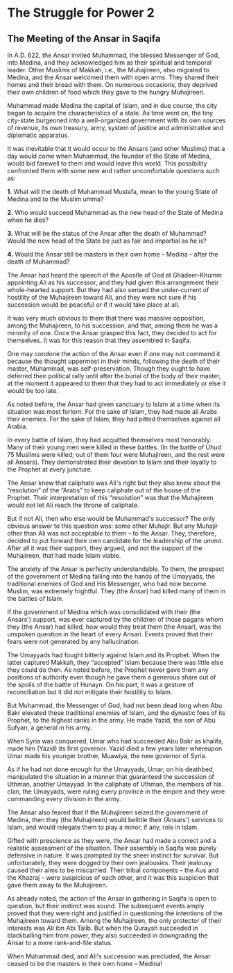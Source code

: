 The Struggle for Power 2
========================

The Meeting of the Ansar in Saqifa
----------------------------------

In A.D. 622, the Ansar invited Muhammad, the blessed Messenger of God,
into Medina, and they acknowledged him as their spiritual and temporal
leader. Other Muslims of Makkah, i.e., the Muhajireen, also migrated to
Medina, and the Ansar welcomed them with open arms. They shared their
homes and their bread with them. On numerous occasions, they deprived
their own children of food which they gave to the hungry Muhajireen.

Muhammad made Medina the capital of Islam, and in due course, the city
began to acquire the characteristics of a state. As time went on, the
tiny city-state burgeoned into a well-organized government with its own
sources of revenue, its own treasury, army, system of justice and
administrative and diplomatic apparatus.

It was inevitable that it would occur to the Ansars (and other Muslims)
that a day would come when Muhammad, the founder of the State of Medina,
would bid farewell to them and would leave this world. This possibility
confronted them with some new and rather uncomfortable questions such
as:

**1.** What will the death of Muhammad Mustafa, mean to the young State
of Medina and to the Muslim umma?

**2.** Who would succeed Muhammad as the new head of the State of Medina
when he dies?

**3.** What will be the status of the Ansar after the death of Muhammad?
Would the new head of the State be just as fair and impartial as he is?

**4.** Would the Ansar still be masters in their own home – Medina –
after the death of Muhammad?

The Ansar had heard the speech of the Apostle of God at Ghadeer-Khumm
appointing Ali as his successor, and they had given this arrangement
their whole-hearted support. But they had also sensed the under-current
of hostility of the Muhajireen toward Ali, and they were not sure if his
succession would be peaceful or if it would take place at all.

It was very much obvious to them that there was massive opposition,
among the Muhajireen, to his succession, and that, among them he was a
minority of one. Once the Ansar grasped this fact, they decided to act
for themselves. It was for this reason that they assembled in Saqifa.

One may condone the action of the Ansar even if one may not commend it
because the thought uppermost in their minds, following the death of
their master, Muhammad, was self-preservation. Though they ought to have
deferred their political rally until after the burial of the body of
their master, at the moment it appeared to them that they had to act
immediately or else it would be too late.

As noted before, the Ansar had given sanctuary to Islam at a time when
its situation was most forlorn. For the sake of Islam, they had made all
Arabs their enemies. For the sake of Islam, they had pitted themselves
against all Arabia.

In every battle of Islam, they had acquitted themselves most honorably.
Many of their young men were killed in these battles. (In the battle of
Uhud 75 Muslims were killed; out of them four were Muhajireen, and the
rest were all Ansars). They demonstrated their devotion to Islam and
their loyalty to the Prophet at every juncture.

The Ansar knew that caliphate was Ali's right but they also knew about
the “resolution” of the “Arabs” to keep caliphate out of the house of
the Prophet. Their interpretation of this “resolution” was that the
Muhajireen would not let Ali reach the throne of caliphate.

But if not Ali, then who else would be Muhammad's successor? The only
obvious answer to this question was: some other Muhajir. But any Muhajir
other than Ali was not acceptable to them – to the Ansar. They,
therefore, decided to put forward their own candidate for the leadership
of the *umma*. After all it was their support, they argued, and not the
support of the Muhajireen, that had made Islam viable.

The anxiety of the Ansar is perfectly understandable. To them, the
prospect of the government of Medina falling into the hands of the
Umayyads, the traditional enemies of God and His Messenger, who had now
become Muslim, was extremely frightful. They (the Ansar) had killed many
of them in the battles of Islam.

If the government of Medina which was consolidated with their (the
Ansars') support, was ever captured by the children of those pagans whom
they (the Ansar) had killed, how would they treat them (the Ansar), was
the unspoken question in the heart of every Ansari. Events proved that
their fears were not generated by any hallucination.

The Umayyads had fought bitterly against Islam and its Prophet. When the
latter captured Makkah, they “accepted” Islam because there was little
else they could do then. As noted before, the Prophet never gave them
any positions of authority even though he gave them a generous share out
of the spoils of the battle of Hunayn. On his part, it was a gesture of
reconciliation but it did not mitigate their hostility to Islam.

But Muhammad, the Messenger of God, had not been dead long when Abu Bakr
elevated these traditional enemies of Islam, and the dynastic foes of
its Prophet, to the highest ranks in the army. He made Yazid, the son of
Abu Sufyan, a general in his army.

When Syria was conquered, Umar who had succeeded Abu Bakr as khalifa,
made him (Yazid) its first governor. Yazid died a few years later
whereupon Umar made his younger brother, Muawiya, the new governor of
Syria.

As if he had not done enough for the Umayyads, Umar, on his deathbed,
manipulated the situation in a manner that guaranteed the succession of
Uthman, another Umayyad. In the caliphate of Uthman, the members of his
clan, the Umayyads, were ruling every province in the empire and they
were commanding every division in the army.

The Ansar also feared that if the Muhajireen seized the government of
Medina, then they (the Muhajireen) would belittle their (Ansars')
services to Islam, and would relegate them to play a minor, if any, role
in Islam.

Gifted with prescience as they were, the Ansar had made a correct and a
realistic assessment of the situation. Their assembly in Saqifa was
purely defensive in nature. It was prompted by the sheer instinct for
survival. But unfortunately, they were dogged by their own jealousies.
Their jealousy caused their aims to be miscarried. Their tribal
components – the Aus and the Khazraj – were suspicious of each other,
and it was this suspicion that gave them away to the Muhajireen.

As already noted, the action of the Ansar in gathering in Saqifa is open
to question, but their instinct was sound. The subsequent events amply
proved that they were right and justified in questioning the intentions
of the Muhajireen toward them. Among the Muhajireen, the only protector
of their interests was Ali ibn Abi Talib. But when the Quraysh succeeded
in blackballing him from power, they also succeeded in downgrading the
Ansar to a mere rank-and-file status.

When Muhammad died, and Ali's succession was precluded, the Ansar ceased
to be the masters in their own home – Medina!


